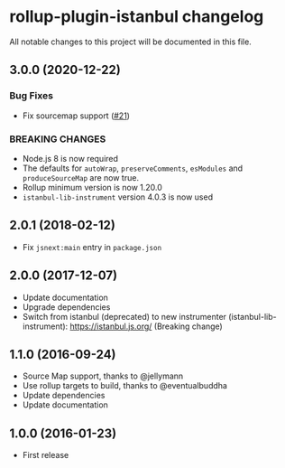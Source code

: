 # rollup-plugin-istanbul changelog

All notable changes to this project will be documented in this file.

## 3.0.0 (2020-12-22)

### Bug Fixes

* Fix sourcemap support ([#21](https://github.com/artberri/rollup-plugin-istanbul/issues/21))

### BREAKING CHANGES

* Node.js 8 is now required
* The defaults for `autoWrap`, `preserveComments`, `esModules` and `produceSourceMap` are now true.
* Rollup minimum version is now 1.20.0
* `istanbul-lib-instrument` version 4.0.3 is now used

## 2.0.1 (2018-02-12)

* Fix `jsnext:main` entry in `package.json`

## 2.0.0 (2017-12-07)

* Update documentation
* Upgrade dependencies
* Switch from istanbul (deprecated) to new instrumenter (istanbul-lib-instrument): https://istanbul.js.org/ (Breaking change)

## 1.1.0 (2016-09-24)

* Source Map support, thanks to @jellymann
* Use rollup targets to build, thanks to @eventualbuddha
* Update dependencies
* Update documentation

## 1.0.0 (2016-01-23)

* First release
